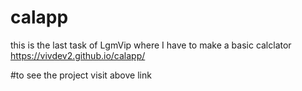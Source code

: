 # calapp
this is the last task of LgmVip where I have to make a basic calclator
https://vivdev2.github.io/calapp/

#to see the project visit above link
